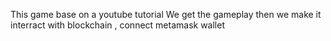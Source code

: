 This game base on a youtube tutorial 
We get the gameplay then we make it interract with blockchain , connect metamask wallet